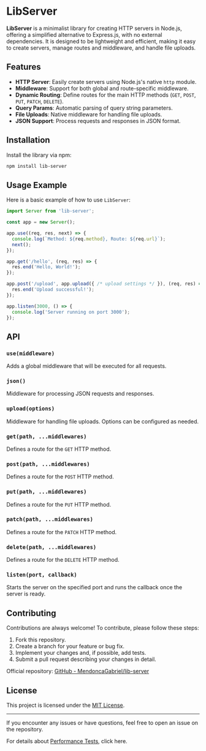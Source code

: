 # LibServer

**LibServer** is a minimalist library for creating HTTP servers in Node.js, offering a simplified alternative to Express.js, with no external dependencies. It is designed to be lightweight and efficient, making it easy to create servers, manage routes and middleware, and handle file uploads.

## Features

- **HTTP Server**: Easily create servers using Node.js's native `http` module.
- **Middleware**: Support for both global and route-specific middleware.
- **Dynamic Routing**: Define routes for the main HTTP methods (`GET`, `POST`, `PUT`, `PATCH`, `DELETE`).
- **Query Params**: Automatic parsing of query string parameters.
- **File Uploads**: Native middleware for handling file uploads.
- **JSON Support**: Process requests and responses in JSON format.

## Installation

Install the library via npm:

```bash
npm install lib-server
```

## Usage Example

Here is a basic example of how to use `LibServer`:

```javascript
import Server from 'lib-server';

const app = new Server();

app.use((req, res, next) => {
  console.log(`Method: ${req.method}, Route: ${req.url}`);
  next();
});

app.get('/hello', (req, res) => {
  res.end('Hello, World!');
});

app.post('/upload', app.upload({ /* upload settings */ }), (req, res) => {
  res.end('Upload successful!');
});

app.listen(3000, () => {
  console.log('Server running on port 3000');
});
```

## API

### `use(middleware)`

Adds a global middleware that will be executed for all requests.

### `json()`

Middleware for processing JSON requests and responses.

### `upload(options)`

Middleware for handling file uploads. Options can be configured as needed.

### `get(path, ...middlewares)`

Defines a route for the `GET` HTTP method.

### `post(path, ...middlewares)`

Defines a route for the `POST` HTTP method.

### `put(path, ...middlewares)`

Defines a route for the `PUT` HTTP method.

### `patch(path, ...middlewares)`

Defines a route for the `PATCH` HTTP method.

### `delete(path, ...middlewares)`

Defines a route for the `DELETE` HTTP method.

### `listen(port, callback)`

Starts the server on the specified port and runs the callback once the server is ready.

## Contributing

Contributions are always welcome! To contribute, please follow these steps:

1. Fork this repository.
2. Create a branch for your feature or bug fix.
3. Implement your changes and, if possible, add tests.
4. Submit a pull request describing your changes in detail.

Official repository: [GitHub - MendoncaGabriel/lib-server](https://github.com/MendoncaGabriel/lib-server)

## License

This project is licensed under the [MIT License](LICENSE).

---

If you encounter any issues or have questions, feel free to open an issue on the repository.

For details about [Performance Tests](./Test.md), click here.